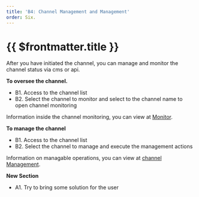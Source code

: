 ```yaml
---
title: 'B4: Channel Management and Management'
order: Six.
---
```


# {{ $frontmatter.title }}

After you have initiated the channel, you can manage and monitor the channel status via cms or api.

**To oversee the channel.**

+ B1. Access to the channel list
+ B2. Select the channel to monitor and select to the channel name to open channel monitoring

Information inside the channel monitoring, you can view at  [Monitor](../05-monitor-manage/02-monitor.md).

**To manage the channel**

+ B1. Access to the channel list
+ B2. Select the channel to manage and execute the management actions

Information on managable operations, you can view at  [channel Management](../05-monitor-manage/01-manage-service.md). 

**New Section**

+ A1. Try to bring some solution for the user
